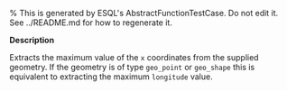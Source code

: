 % This is generated by ESQL's AbstractFunctionTestCase. Do not edit it. See ../README.md for how to regenerate it.

**Description**

Extracts the maximum value of the `x` coordinates from the supplied geometry. If the geometry is of type `geo_point` or `geo_shape` this is equivalent to extracting the maximum `longitude` value.

